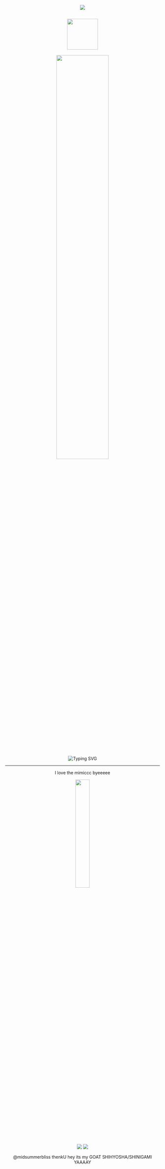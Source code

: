 <div align="center">

![](https://komarev.com/ghpvc/?username=w2e&color=60d2d8&style=plastic&label=.♡)

<a href="https://themonarchy.atabook.org/"><img src="https://github.com/user-attachments/assets/07ac615a-53bc-42ef-8cf5-6f6f78507dac" width="100"/></a>
---
<img src="https://github.com/user-attachments/assets/cb3fc25f-266c-4ea8-9043-56b0b55cc0db" width="58%"/></p>
![Typing SVG](https://readme-typing-svg.demolab.com?font=Satisfy&size=30&pause=1000&color=19294e&center=true&&width=1050&lines="+I+will+protect+my+family.+";"+...even+if+it+means+turning+all+the+hunters+in+the+world+against+me.+";"+If+I+don’t+kill,+I+will+be+killed.+";"+I+can’t+run+away+anymore.+";-+Sung+Jinwoo.)

---
I love the mimiccc byeeeee

<img src="https://github.com/user-attachments/assets/85613f4e-d4ea-4ef7-8b72-b958f524408d" width="30%"/></p>
<img src="https://github.com/user-attachments/assets/fda02b21-386d-4bc4-80ee-bfdd0d1e352f"/> <img src="https://github.com/user-attachments/assets/d6c6b83a-f7e0-4806-8686-ef7af7c81df8"/>

@midsummerbliss thenkU hey its my GOAT SHIHYOSHA/SHINIGAMI YAAAAY
